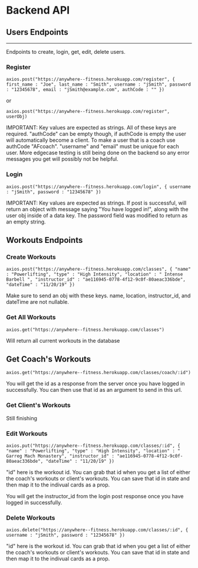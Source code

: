 # Backend API

## Users Endpoints
---
Endpoints to create, login, get, edit, delete users.

### Register
`axios.post("https://anywhere--fitness.herokuapp.com/register", {
  first_name : "Joe",
  last_name : "Smith",
  username : "jSmith",
  password : "12345678",
  email : "jSmith@example.com",
  authCode : ""
})`

or 

`axios.post("https://anywhere--fitness.herokuapp.com/register", userObj)`

IMPORTANT: Key values are expected as strings.
All of these keys are required. "authCode" can be empty though, if authCode is empty the user will automatically become a client. To make a user that is a coach use authCode "AFcoach". "username" and "email" must be unique for each user. More edgecase testing is still being done on the backend so any error messages you get will possibly not be helpful.


### Login

`axios.post("https://anywhere--fitness.herokuapp.com/login", {
  username : "jSmith",
  password : "12345678"
})`

IMPORTANT: Key values are expected as strings. If post is successful, will return an object with message saying "You have logged in!", along with the user obj inside of a data key. The password field was modified to return as an empty string.

## Workouts Endpoints

### Create Workouts

`axios.post("https://anywhere--fitness.herokuapp.com/classes", {
	"name" : "Powerlifting",
	"type" : "High Intensity",
	"location" : " Intense Barbell ",
	"instructor_id" : "ae116945-0778-4f12-9c0f-80aeac336bde",
	"dateTime" : "11/20/19"
})`

Make sure to send an obj with these keys. name, location, instructor_id, and dateTime are not nullable.

### Get All Workouts

`axios.get("https://anywhere--fitness.herokuapp.com/classes")`

Will return all current workouts in the database



## Get Coach's Workouts

`axios.get("https://anywhere--fitness.herokuapp.com/classes/coach/:id")`


You will get the id as a response from the server once you have logged in successfully. You can then use that id as an argument to send in this url.


### Get Client's Workouts

Still finishing


### Edit Workouts

`axios.put("https://anywhere--fitness.herokuapp.com/classes/:id", {
  "name" : "Powerlifting",
	"type" : "High Intensity",
	"location" : " Garreg Mach Monastery",
	"instructor_id" : "ae116945-0778-4f12-9c0f-80aeac336bde",
	"dateTime" : "11/20/19"
})`

"id" here is the workout id. You can grab that id when you get a list of either the coach's workouts or client's workouts. You can save that id in state and then map it to the indivual cards as a prop.

You will get the instructor_id from the login post response once you have logged in successfully.


### Delete Workouts

`axios.delete("https://anywhere--fitness.herokuapp.com/classes/:id", {
  username : "jSmith",
  password : "12345678"
})`

"id" here is the workout id. You can grab that id when you get a list of either the coach's workouts or client's workouts. You can save that id in state and then map it to the indivual cards as a prop.


